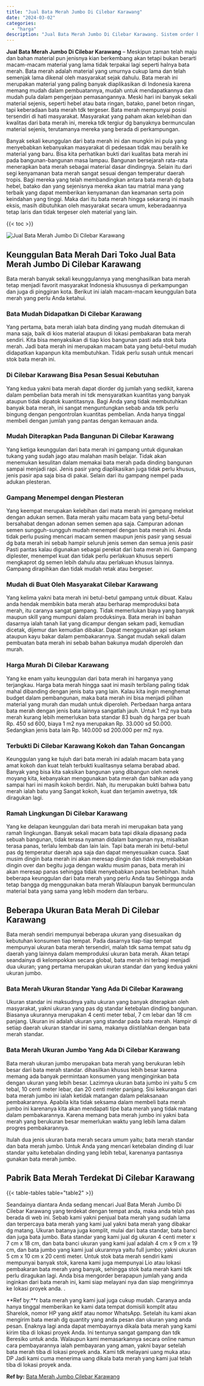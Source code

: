```yaml
---
title: "Jual Bata Merah Jumbo Di Cilebar Karawang"
date: "2024-03-02"
categories: 
  - "harga"
description: "Jual Bata Merah Jumbo Di Cilebar Karawang. Sistem order bata merah yang kami jual juga cukup mudah. Caranya anda hanya tinggal memberikan ke kami data tempat..."
---
```


**Jual Bata Merah Jumbo Di Cilebar Karawang** – Meskipun zaman telah maju dan bahan material pun jenisnya kian berkembang akan tetapi bukan berarti macam-macam material yang lama tidak terpakai lagi seperti halnya bata merah. Bata merah adalah material yang umurnya cukup lama dan telah semenjak lama dikenal oleh masyarakat sejak dahulu. Bata merah ini merupakan material yang paling banyak diaplikasikan di Indonesia karena memang mudah dalam pembuatannya, mudah untuk mendapatkannya dan mudah pula dalam pengerjaan pemasangannya. Meski hari ini banyak sekali material sejenis, seperti hebel atau bata ringan, batako, panel beton ringan, tapi keberadaan bata merah tdk tergeser. Bata merah mempunyai posisi tersendiri di hati masyarakat. Masyarakat yang paham akan kelebihan dan kwalitas dari bata merah ini, mereka tdk tergiur dg banyaknya bermunculan material sejenis, terutamanya mereka yang berada di perkampungan.

Banyak sekali keunggulan dari bata merah ini dan mungkin ini pula yang menyebabkan kebanyakan masyarakat di pedesaan tidak mau beralih ke material yang baru. Bisa kita perhatikan bukti dari kualitas bata merah ini pada bangunan-bangunan masa lampau. Bangunan bersejarah rata-rata menerapkan bata merah sebagai material dasar dindingnya. Selain itu dari segi kenyamanan bata merah sangat sesuai dengan temperatur daerah tropis. Bagi mereka yang telah membandingkan antara bata merah dg bata hebel, batako dan yang sejenisnya mereka akan tau matrial mana yang terbaik yang dapat memberikan kenyamanan dan keamanan serta poin keindahan yang tinggi. Maka dari itu bata merah hingga sekarang ini masih eksis, masih dibutuhkan oleh masyarakat secara umum, keberadaannya tetap laris dan tidak tergeser oleh material yang lain.

{{< toc >}}

![Jual Bata Merah Jumbo Di Cilebar Karawang](/images/jual-bata-merah-21.png)

## Keunggulan Bata Merah Dari Toko Jual Bata Merah Jumbo Di Cilebar Karawang

Bata merah banyak sekali keunggulannya yang menghasilkan bata merah tetap menjadi favorit masyarakat Indonesia khususnya di perkampungan dan juga di pinggiran kota. Berikut ini ialah macam-macam keunggulan bata merah yang perlu Anda ketahui.

### Bata Mudah Didapatkan Di Cilebar Karawang

Yang pertama, bata merah ialah bata dinding yang mudah ditemukan di mana saja, baik di kios material ataupun di lokasi pembakaran bata merah sendiri. Kita bisa menyaksikan di tiap kios bangunan pasti ada stok bata merah. Jadi bata merah ini merupakan macam bata yang betul-betul mudah didapatkan kapanpun kita membutuhkan. Tidak perlu susah untuk mencari stok bata merah ini.

### Di Cilebar Karawang Bisa Pesan Sesuai Kebutuhan

Yang kedua yakni bata merah dapat diorder dg jumlah yang sedikit, karena dalam pembelian bata merah ini tdk mensyaratkan kuantitas yang banyak ataupun tidak dipatok kuantitasnya. Bagi Anda yang tidak membutuhkan banyak bata merah, ini sangat menguntungkan sebab anda tdk perlu bingung dengan pengontrolan kuantitas pembelian. Anda hanya tinggal membeli dengan jumlah yang pantas dengan kemauan anda.

### Mudah Diterapkan Pada Bangunan Di Cilebar Karawang

Yang ketiga keunggulan dari bata merah ini gampang untuk digunakan tukang yang sudah jago atau malahan masih belajar. Tidak akan menemukan kesulitan dalam memakai bata merah pada dinding bangunan sampai menjadi rapi. Jenis pasir yang diaplikasikan juga tidak perlu khusus, jenis pasir apa saja bisa di pakai. Selain dari itu gampang nempel pada adukan plesteran.

### Gampang Menempel dengan Plesteran

Yang keempat merupakan kelebihan dari mata merah ini gampang melekat dengan adukan semen. Bata merah yaitu macam bata yang betul-betul bersahabat dengan adonan semen semen apa saja. Campuran adonan semen sungguh-sungguh mudah menempel dengan bata merah ini. Anda tidak perlu pusing mencari macam semen maupun jenis pasir yang sesuai dg bata merah ini sebab hampir seluruh jenis semen dan semua jenis pasir Pasti pantas kalau digunakan sebagai perekat dari bata merah ini. Gampang diplester, menempel kuat dan tidak perlu perlakuan khusus seperti mengkaprot dg semen lebih dahulu atau perlakuan khusus lainnya. Gampang dirapihkan dan tidak mudah retak atau bergeser.

### Mudah di Buat Oleh Masyarakat Cilebar Karawang

Yang kelima yakni bata merah ini betul-betul gampang untuk dibuat. Kalau anda hendak membikin bata merah atau berharap memproduksi bata merah, itu caranya sangat gampang. Tidak memerlukan biaya yang banyak maupun skill yang mumpuni dalam produksinya. Bata merah ini bahan dasarnya ialah tanah liat yang dicampur dengan sekam padi, kemudian dicetak, dijemur dan kemudian dibakar. Dapat menggunakan api sekam ataupun kayu bakar dalam pembakarannya. Sangat mudah sekali dalam pembuatan bata merah ini sebab bahan bakunya mudah diperoleh dan murah.

### Harga Murah Di Cilebar Karawang

Yang ke enam yaitu keunggulan dari bata merah ini harganya yang terjangkau. Harga bata merah hingga saat ini masih terbilang paling tidak mahal dibanding dengan jenis bata yang lain. Kalau kita ingin menghemat budget dalam pembangunan, maka bata merah ini bisa menjadi pilihan material yang murah dan mudah untuk diperoleh. Perbedaan harga antara bata merah dengan jenis bata lainnya sangatlah jauh. Untuk 1 m2 nya bata merah kurang lebih memerlukan bata standar 83 buah dg harga per buah Rp. 450 sd 600, biaya 1 m2 nya merupakan Rp. 33.000 sd 50.000. Sedangkan jenis bata lain Rp. 140.000 sd 200.000 per m2 nya.

### Terbukti Di Cilebar Karawang Kokoh dan Tahan Goncangan

Keunggulan yang ke tujuh dari bata merah ini adalah macam bata yang amat kokoh dan kuat telah terbukti kualitasnya selama berabad abad. Banyak yang bisa kita saksikan bangunan yang dibangun oleh nenek moyang kita, kebanyakan menggunakan bata merah dan bahkan ada yang sampai hari ini masih kokoh berdiri. Nah, itu merupakan bukti bahwa batu merah ialah batu yang Sangat kokoh, kuat dan terjamin awetnya, tdk diragukan lagi.

### Ramah Lingkungan Di Cilebar Karawang

Yang ke delapan keunggulan dari bata merah ini merupakan bata yang ramah lingkungan. Banyak sekali macam bata tapi dikala dipasang pada sebuah bangunan, tidak terasa nyaman didalam bangunan nya, misalkan terasa panas, terlalu lembab dan lain lain. Tapi bata merah ini betul-betul pas dg temperatur daerah apa saja dan dapat menyesuaikan cuaca. Saat musim dingin bata merah ini akan meresap dingin dan tidak menyebabkan dingin over dan begitu juga dengan waktu musim panas, bata merah ini akan meresap panas sehingga tidak menyebabkan panas berlebihan. Itulah beberapa keunggulan dari bata merah yang perlu Anda tau Sehingga anda tetap bangga dg menggunakan bata merah Walaupun banyak bermunculan material bata yang sama yang lebih modern dan terbaru.

## Beberapa Ukuran Bata Merah Di Cilebar Karawang

Bata merah sendiri mempunyai beberapa ukuran yang disesuaikan dg kebutuhan konsumen tiap tempat. Pada dasarnya tiap-tiap tempat mempunyai ukuran bata merah tersendiri, malah tdk sama tempat satu dg daerah yang lainnya dalam memproduksi ukuran bata merah. Akan tetapi seandainya di kelompokkan secara global, bata merah ini terbagi menjadi dua ukuran; yang pertama merupakan ukuran standar dan yang kedua yakni ukuran jumbo.

### Bata Merah Ukuran Standar Yang Ada Di Cilebar Karawang

Ukuran standar ini maksudnya yaitu ukuran yang banyak diterapkan oleh masyarakat, yakni ukuran yang pas dg standar ketebalan dinding bangunan. Biasanya ukurannya merupakan 4 centi meter tebal, 7 cm lebar dan 18 cm panjang. Ukuran ini adalah ukuran yang standar pada bata merah. Hampir di setiap daerah ukuran standar ini sama, makanya diistilahkan dengan bata merah standar.

### Bata Merah Ukuran Jumbo Yang Ada Di Cilebar Karawang

Bata merah ukuran jumbo merupakan bata merah yang berukuran lebih besar dari bata merah standar. dihasilkan khusus lebih besar karena memang ada banyak permintaan konsumen yang menginginkan bata dengan ukuran yang lebih besar. Lazimnya ukuran bata jumbo ini yaitu 5 cm tebal, 10 centi meter lebar, dan 20 centi meter panjang. Sisi kekurangan dari bata merah jumbo ini ialah ketidak matangan dalam pelaksanaan pembakarannya. Apabila kita tidak seksama dalam membeli bata merah jumbo ini karenanya kita akan mendapati tipe bata merah yang tidak matang dalam pembakarannya. Karena memang bata merah jumbo ini yakni bata merah yang berukuran besar memerlukan waktu yang lebih lama dalam progres pembakarannya.

Itulah dua jenis ukuran bata merah secara umum yaitu; bata merah standar dan bata merah jumbo. Untuk Anda yang mencari ketebalan dinding di luar standar yaitu ketebalan dinding yang lebih tebal, karenanya pantasnya gunakan bata merah jumbo.

## Pabrik Bata Merah Terdekat Di Cilebar Karawang

{{< table-tables table="table2" >}}

Seandainya diantara Anda sedang mencari Jual Bata Merah Jumbo Di Cilebar Karawang yang terdekat dengan tempat anda, maka anda telah pas berada di web ini. Sebab kami yakni penjual bata merah yang sudah lama dan terpercaya bata merah yang kami jual yakni bata merah yang dibakar dg matang. Ukuran batanya juga komplit, mulai dari bata standar, bata banci dan juga bata jumbo. Bata standar yang kami jual dg ukuran 4 centi meter x 7 cm x 18 cm, dan bata banci ukuran yang kami jual adalah 4 cm x 9 cm x 19 cm, dan bata jumbo yang kami jual ukurannya yaitu full jumbo; yakni ukuran 5 cm x 10 cm x 20 centi meter. Untuk stok bata merah sendiri kami mempunyai banyak stok, karena kami juga mempunyai Lio atau lokasi pembakaran bata merah yang banyak, sehingga stok bata merah kami tdk perlu diragukan lagi. Anda bisa mengorder berapapun jumlah yang anda inginkan dari bata merah ini, kami siap melayani nya dan siap mengirimnya ke lokasi proyek anda.
.

**Ref by:**r bata merah yang kami jual juga cukup mudah. Caranya anda hanya tinggal memberikan ke kami data tempat domisili komplit atau Sharelok, nomor HP yang aktif atau nomor WhatsApp. Setelah itu kami akan mengirim bata merah dg quantity yang anda pesan dan ukuran yang anda pesan. Enaknya lagi anda dapat membayarnya dikala bata merah yang kami kirim tiba di lokasi proyek Anda. Ini tentunya sangat gampang dan tdk Beresiko untuk anda. Walaupun kami memasarkannya secara online namun cara pembayarannya ialah pembayaran yang aman, yakni bayar setelah bata merah tiba di lokasi proyek anda. Kami tdk melayani uang muka atau DP Jadi kami cuma menerima uang dikala bata merah yang kami jual telah tiba di lokasi proyek anda.

**Ref by:** [Bata Merah Jumbo Cilebar Karawang](https://id.wikipedia.org/wiki/Bata)
